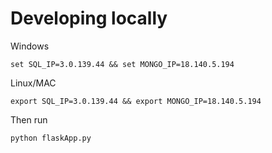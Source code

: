 # Developing locally
Windows
```
set SQL_IP=3.0.139.44 && set MONGO_IP=18.140.5.194
```
Linux/MAC
```
export SQL_IP=3.0.139.44 && export MONGO_IP=18.140.5.194
```
Then run 
```
python flaskApp.py
```
